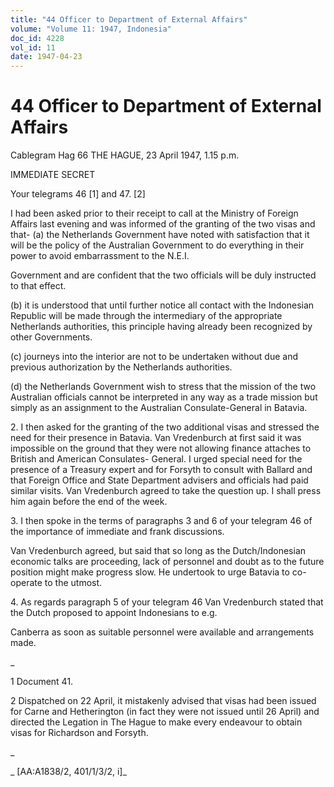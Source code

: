 ```yaml
---
title: "44 Officer to Department of External Affairs"
volume: "Volume 11: 1947, Indonesia"
doc_id: 4228
vol_id: 11
date: 1947-04-23
---
```


# 44 Officer to Department of External Affairs

Cablegram Hag 66 THE HAGUE, 23 April 1947, 1.15 p.m.

IMMEDIATE SECRET

Your telegrams 46 [1] and 47. [2]

I had been asked prior to their receipt to call at the Ministry of Foreign Affairs last evening and was informed of the granting of the two visas and that- (a) the Netherlands Government have noted with satisfaction that it will be the policy of the Australian Government to do everything in their power to avoid embarrassment to the N.E.I.

Government and are confident that the two officials will be duly instructed to that effect.

(b) it is understood that until further notice all contact with the Indonesian Republic will be made through the intermediary of the appropriate Netherlands authorities, this principle having already been recognized by other Governments.

(c) journeys into the interior are not to be undertaken without due and previous authorization by the Netherlands authorities.

(d) the Netherlands Government wish to stress that the mission of the two Australian officials cannot be interpreted in any way as a trade mission but simply as an assignment to the Australian Consulate-General in Batavia.

2\. I then asked for the granting of the two additional visas and stressed the need for their presence in Batavia. Van Vredenburch at first said it was impossible on the ground that they were not allowing finance attaches to British and American Consulates- General. I urged special need for the presence of a Treasury expert and for Forsyth to consult with Ballard and that Foreign Office and State Department advisers and officials had paid similar visits. Van Vredenburch agreed to take the question up. I shall press him again before the end of the week.

3\. I then spoke in the terms of paragraphs 3 and 6 of your telegram 46 of the importance of immediate and frank discussions.

Van Vredenburch agreed, but said that so long as the Dutch/Indonesian economic talks are proceeding, lack of personnel and doubt as to the future position might make progress slow. He undertook to urge Batavia to co-operate to the utmost.

4\. As regards paragraph 5 of your telegram 46 Van Vredenburch stated that the Dutch proposed to appoint Indonesians to e.g.

Canberra as soon as suitable personnel were available and arrangements made.

_

1 Document 41.

2 Dispatched on 22 April, it mistakenly advised that visas had been issued for Carne and Hetherington (in fact they were not issued until 26 April) and directed the Legation in The Hague to make every endeavour to obtain visas for Richardson and Forsyth.

_

_ [AA:A1838/2, 401/1/3/2, i]_
